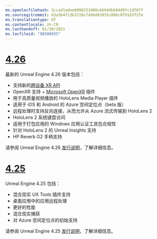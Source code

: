 ```yaml
---
ms.openlocfilehash: 2ccad1adee0098233d08c6694dbb84d9fc1df6ff
ms.sourcegitcommit: d3a3b4f13b3728cfdd4d43035c806c0791d3f2fe
ms.translationtype: HT
ms.contentlocale: zh-CN
ms.lasthandoff: 01/20/2021
ms.locfileid: "98580035"
---
```

# <a name="426"></a>[4.26](#tab/ue426)

最新的 Unreal Engine 4.26 版本包括：
* 支持新的[跨设备 XR API](../unreal-porting.md)
* OpenXR 支持 + [Microsoft OpenXR](https://github.com/microsoft/Microsoft-OpenXR-Unreal) 插件 
* 用于高质量视频播放的 HoloLens Media Player 插件
* 适用于 iOS 和 Android 的 Azure 空间定位点（beta 版）
* 远程处理时支持反向连接，从而允许从 Azure 流式传输到 HoloLens 2
* HoloLens 2 系统键盘访问
* 适用于打包应用的 Windows 应用认证工具包合规性
* 针对 HoloLens 2 的 Unreal Insights 支持
* HP Reverb G2 手柄支持

请参阅 Unreal Engine 4.26 <a href="https://docs.unrealengine.com/Support/Builds/ReleaseNotes/4_26/index.html" target="_blank" title="Unreal Engine 4.26 发行说明">发行说明</a>，了解详细信息。 


# <a name="425"></a>[4.25](#tab/ue425)

Unreal Engine 4.25 包括：
* 混合现实 UX Tools 插件支持
* 桌面应用中的应用远程处理
* 更好的性能
* 混合现实捕获
* 对 Azure 空间定位点的初始支持

请参阅 Unreal Engine 4.25 <a href="https://docs.unrealengine.com/Support/Builds/ReleaseNotes/4_25/index.html" target="_blank" title="Unreal Engine 4.25 发行说明">发行说明</a>，了解详细信息。